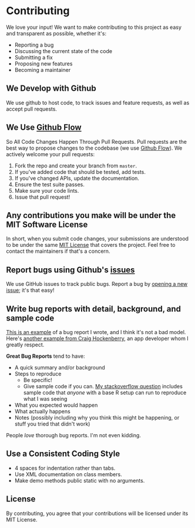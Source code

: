 # Contributing

We love your input! We want to make contributing to this project as easy and 
transparent as possible, whether it's:

- Reporting a bug
- Discussing the current state of the code
- Submitting a fix
- Proposing new features
- Becoming a maintainer

## We Develop with Github

We use github to host code, to track issues and feature requests, as well as 
accept pull requests.

## We Use [Github Flow](https://guides.github.com/introduction/flow/index.html)

So All Code Changes Happen Through Pull Requests. Pull requests are the best way
to propose changes to the codebase (we use [Github Flow](https://guides.github.com/introduction/flow/index.html)). 
We actively welcome your pull requests:

1. Fork the repo and create your branch from `master`.
2. If you've added code that should be tested, add tests.
3. If you've changed APIs, update the documentation.
4. Ensure the test suite passes.
5. Make sure your code lints.
6. Issue that pull request!

## Any contributions you make will be under the MIT Software License

In short, when you submit code changes, your submissions are understood to be 
under the same [MIT License](http://choosealicense.com/licenses/mit/) that 
covers the project. Feel free to contact the maintainers if that's a concern.

## Report bugs using Github's [issues](https://github.com/briandk/transcriptase-atom/issues)

We use GitHub issues to track public bugs. Report a bug by [opening a new issue]();
it's that easy!

## Write bug reports with detail, background, and sample code

[This is an example](http://stackoverflow.com/q/12488905/180626) of a bug report
I wrote, and I think it's not a bad model. Here's 
[another example from Craig Hockenberry](http://www.openradar.me/11905408), an
app developer whom I greatly respect.

**Great Bug Reports** tend to have:

- A quick summary and/or background
- Steps to reproduce
  - Be specific!
  - Give sample code if you can. [My stackoverflow question](http://stackoverflow.com/q/12488905/180626) 
  includes sample code that *anyone* with a base R setup can run to reproduce
  what I was seeing
- What you expected would happen
- What actually happens
- Notes (possibly including why you think this might be happening, or stuff you
  tried that didn't work)

People *love* thorough bug reports. I'm not even kidding.

## Use a Consistent Coding Style

* 4 spaces for indentation rather than tabs.
* Use XML documentation on class members.
* Make demo methods public static with no arguments.

## License

By contributing, you agree that your contributions will be licensed under its MIT License.
